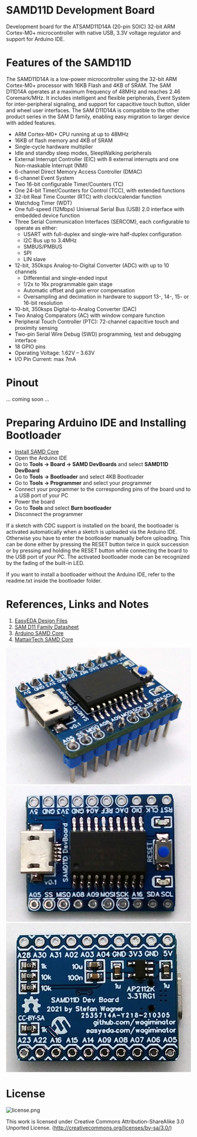 # SAMD11D Development Board
Development board for the ATSAMD11D14A (20-pin SOIC) 32-bit ARM Cortex-M0+ microcontroller with native USB, 3.3V voltage regulator and support for Arduino IDE.

# Features of the SAMD11D
The SAMD11D14A is a low-power microcontroller using the 32-bit ARM Cortex-M0+ processor with 16KB Flash and 4KB of SRAM. The SAM D11D14A operates at a maximum frequency of 48MHz and reaches 2.46 Coremark/MHz. It includes intelligent and flexible peripherals, Event System for inter-peripheral signaling, and support for capacitive touch button, slider and wheel user interfaces. The SAM D11D14A is compatible to the other product series in the SAM D family, enabling easy migration to larger device with added features.

- ARM Cortex-M0+ CPU running at up to 48MHz
- 16KB of flash memory and 4KB of SRAM
- Single-cycle hardware multiplier
- Idle and standby sleep modes, SleepWalking peripherals
- External Interrupt Controller (EIC) with 8 external interrupts and one Non-maskable Interrupt (NMI)
- 6-channel Direct Memory Access Controller (DMAC)
- 6-channel Event System
- Two 16-bit configurable Timer/Counters (TC)
- One 24-bit Timer/Counters for Control (TCC), with extended functions
- 32-bit Real Time Counter (RTC) with clock/calendar function
- Watchdog Timer (WDT)
- One full-speed (12Mbps) Universal Serial Bus (USB) 2.0 interface with embedded device function
- Three Serial Communication Interfaces (SERCOM), each configurable to operate as either:
  - USART with full-duplex and single-wire half-duplex configuration
  - I2C Bus up to 3.4MHz
  - SMBUS/PMBUS
  - SPI
  - LIN slave
- 12-bit, 350ksps Analog-to-Digital Converter (ADC) with up to 10 channels
  - Differential and single-ended input
  - 1/2x to 16x programmable gain stage
  - Automatic offset and gain error compensation
  - Oversampling and decimation in hardware to support 13-, 14-, 15- or 16-bit resolution
- 10-bit, 350ksps Digital-to-Analog Converter (DAC)
- Two Analog Comparators (AC) with window compare function
- Peripheral Touch Controller (PTC): 72-channel capacitive touch and proximity sensing
- Two-pin Serial Wire Debug (SWD) programming, test and debugging interface
- 18 GPIO pins
- Operating Voltage: 1.62V – 3.63V
- I/O Pin Current: max 7mA

# Pinout
... coming soon ...

# Preparing Arduino IDE and Installing Bootloader
- [Install SAMD Core](https://github.com/wagiminator/SAMD-Development-Boards/tree/main/ArduinoCore-samd)
- Open the Arduino IDE
- Go to **Tools -> Board -> SAMD DevBoards** and select **SAMD11D DevBoard**
- Go to **Tools -> Bootloader** and select 4KB Bootloader
- Go to **Tools -> Programmer** and select your programmer
- Connect your programmer to the corresponding pins of the board und to a USB port of your PC
- Power the board
- Go to **Tools** and select **Burn bootloader**
- Disconnect the programmer

If a sketch with CDC support is installed on the board, the bootloader is activated automatically when a sketch is uploaded via the Arduino IDE. Otherwise you have to enter the bootloader manually before uploading. This can be done either by pressing the RESET button twice in quick succession or by pressing and holding the RESET button while connecting the board to the USB port of your PC. The activated bootloader mode can be recognized by the fading of the built-in LED.

If you want to install a bootloader without the Arduino IDE, refer to the readme.txt inside the bootloader folder.

# References, Links and Notes
1. [EasyEDA Design Files](https://easyeda.com/wagiminator/samd11c-development-board)
2. [SAM D11 Family Datasheet](https://ww1.microchip.com/downloads/en/DeviceDoc/Atmel-42363-SAM-D11_Datasheet.pdf)
3. [Arduino SAMD Core](https://github.com/arduino/ArduinoCore-samd)
4. [MattairTech SAMD Core](https://github.com/mattairtech/ArduinoCore-samd)

![SAMD11D_DevBoard_pic1.jpg](https://raw.githubusercontent.com/wagiminator/SAMD-Development-Boards/main/SAMD11D_DevBoard/documentation/SAMD11D_DevBoard_pic1.jpg)
![SAMD11D_DevBoard_pic2.jpg](https://raw.githubusercontent.com/wagiminator/SAMD-Development-Boards/main/SAMD11D_DevBoard/documentation/SAMD11D_DevBoard_pic2.jpg)
![SAMD11D_DevBoard_pic3.jpg](https://raw.githubusercontent.com/wagiminator/SAMD-Development-Boards/main/SAMD11D_DevBoard/documentation/SAMD11D_DevBoard_pic3.jpg)

# License
![license.png](https://i.creativecommons.org/l/by-sa/3.0/88x31.png)

This work is licensed under Creative Commons Attribution-ShareAlike 3.0 Unported License. 
(http://creativecommons.org/licenses/by-sa/3.0/)
